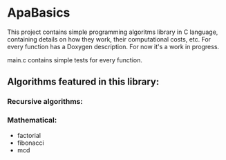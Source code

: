 # ApaBasics
This project contains simple programming algoritms library in C language, containing details on how they work, their  computational costs, etc.
For every function has a Doxygen description.
For now it's a work in progress.

main.c contains simple tests for every function.

## Algorithms featured in this library: 
### Recursive algorithms:
### Mathematical:
- factorial
- fibonacci 
- mcd





